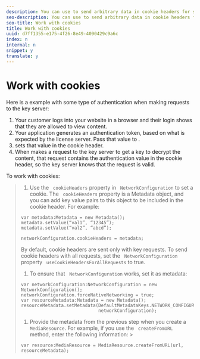 ```yaml
---
description: You can use to send arbitrary data in cookie headers for session management, gate access, and so on.
seo-description: You can use to send arbitrary data in cookie headers for session management, gate access, and so on.
seo-title: Work with cookies
title: Work with cookies
uuid: d7ff1355-e175-4f26-8e49-4090429c9a6c
index: n
internal: n
snippet: y
translate: y
---
```


# Work with cookies

Here is a example with some type of authentication when making requests to the key server: 
1. Your customer logs into your website in a browser and their login shows that they are allowed to view content.
1. Your application generates an authentication token, based on what is expected by the license server. Pass that value to  <!-- PH element: phrases/primetime-sdk-name --> .
1. <!-- PH element: phrases/primetime-sdk-name --> sets that value in the cookie header.
1. When  <!-- PH element: phrases/primetime-sdk-name --> makes a request to the key server to get a key to decrypt the content, that request contains the authentication value in the cookie header, so the key server knows that the request is valid.

To work with cookies:

>1. Use the ` cookieHeaders` property in ` NetworkConfiguration` to set a cookie. The ` cookieHeaders` property is a Metadata object, and you can add key value pairs to this object to be included in the cookie header.
>   For example:
>
>   ```
>   var metadata:Metadata = new Metadata(); 
>   metadata.setValue(“val1”, “12345”); 
>   metadata.setValue(“val2”, “abcd”); 
>     
>   networkConfiguration.cookieHeaders = metadata;
>   ```
>   By default, cookie headers are sent only with key requests. To send cookie headers with all requests, set the ` NetworkConfiguration` property ` useCookieHeadersForAllRequests` to true. 
>
>1. To ensure that ` NetworkConfiguration` works, set it as metadata:
>
>   ```
>   var networkConfiguration:NetworkConfiguration = new NetworkConfiguration(); 
>   networkConfiguration.forceNativeNetworking = true; 
>   var resourceMetadata:Metadata = new Metadata(); 
>   resourceMetadata.setMetadata(DefaultMetadataKeys.NETWORK_CONFIGURATION_KEY,  
>                                networkConfiguration);
>   ```
>
>1. Provide the metadata from the previous step when you create a ` MediaResource`.
>   For example, if you use the ` createFromURL` method, enter the following information: >
>   ```
>   var resource:MediaResource = MediaResource.createFromURL(url, resourceMetadata);
>   ```

>
